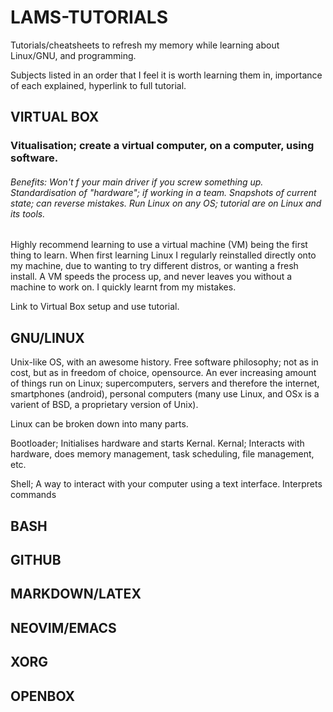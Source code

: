 LAMS-TUTORIALS
==============

Tutorials/cheatsheets to refresh my memory while learning about Linux/GNU, and programming. 

Subjects listed in an order that I feel it is worth learning them in, importance of each explained, hyperlink to full tutorial.

VIRTUAL BOX
-----------

### Vitualisation; create a virtual computer, on a computer, using software. 

###### Benefits: Won't f your main driver if you screw something up. Standardisation of "hardware"; if working in a team. Snapshots of current state; can reverse mistakes. Run Linux on any OS; tutorial are on Linux and its tools.

Highly recommend learning to use a virtual machine (VM) being the first thing to learn. When first learning Linux I regularly reinstalled directly onto my machine, due to wanting to try different distros, or wanting a fresh install. A VM speeds the process up, and never leaves you without a machine to work on. I quickly learnt from my mistakes.

Link to Virtual Box setup and use tutorial.

## GNU/LINUX

Unix-like OS, with an awesome history. Free software philosophy; not as in cost, but as in freedom of choice, opensource. An ever increasing amount of things run on Linux; supercomputers, servers and therefore the internet, smartphones (android), personal computers (many use Linux, and OSx is a varient of BSD, a proprietary version of Unix).

Linux can be broken down into many parts.

Bootloader; Initialises hardware and starts Kernal.
Kernal; Interacts with hardware, does memory management, task scheduling, file management, etc.

Shell; A way to interact with your computer using a text interface. Interprets commands



## BASH


## GITHUB


## MARKDOWN/LATEX


## NEOVIM/EMACS


## XORG


## OPENBOX







